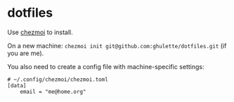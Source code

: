 dotfiles
========

Use [chezmoi](https://www.chezmoi.io) to install.

On a new machine: `chezmoi init git@github.com:ghulette/dotfiles.git` (if you are me).

You also need to create a config file with machine-specific settings:

```
# ~/.config/chezmoi/chezmoi.toml
[data]
    email = "me@home.org"
```
